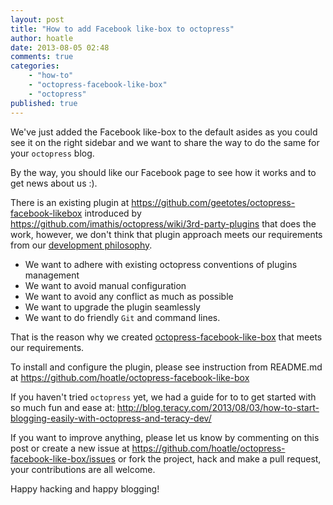 ```yaml
---
layout: post
title: "How to add Facebook like-box to octopress"
author: hoatle
date: 2013-08-05 02:48
comments: true
categories:
    - "how-to"
    - "octopress-facebook-like-box"
    - "octopress"
published: true
---
```


We've just added the Facebook like-box to the default asides as you could see it on the right
sidebar and we want to share the way to do the same for your `octopress` blog.

By the way, you should like our Facebook page to see how it works and to get news about us :).

There is an existing plugin at https://github.com/geetotes/octopress-facebook-likebox introduced by
https://github.com/imathis/octopress/wiki/3rd-party-plugins that does the work, however, we don't
think that plugin approach meets our requirements from our [development philosophy][].

<!-- more -->

- We want to adhere with existing octopress conventions of plugins management
- We want to avoid manual configuration
- We want to avoid any conflict as much as possible
- We want to upgrade the plugin seamlessly
- We want to do friendly `Git` and command lines.

That is the reason why we created [octopress-facebook-like-box] that meets our requirements.

To install and configure the plugin, please see instruction from README.md at
https://github.com/hoatle/octopress-facebook-like-box

If you haven't tried `octopress` yet, we had a guide for to to get started with so much fun and ease
at: http://blog.teracy.com/2013/08/03/how-to-start-blogging-easily-with-octopress-and-teracy-dev/

If you want to improve anything, please let us know by commenting on this post or create a new issue
at https://github.com/hoatle/octopress-facebook-like-box/issues or fork the project, hack and make a
pull request, your contributions are all welcome.

Happy hacking and happy blogging!

[development philosophy]: http://teracy-dev.teracy.org/intro.html#join-and-work-with-us
[octopress-facebook-like-box]: https://github.com/hoatle/octopress-facebook-like-box